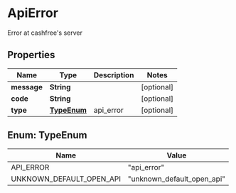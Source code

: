 

# ApiError

Error at cashfree's server

## Properties

| Name | Type | Description | Notes |
|------------ | ------------- | ------------- | -------------|
|**message** | **String** |  |  [optional] |
|**code** | **String** |  |  [optional] |
|**type** | [**TypeEnum**](#TypeEnum) | api_error |  [optional] |



## Enum: TypeEnum

| Name | Value |
|---- | -----|
| API_ERROR | &quot;api_error&quot; |
| UNKNOWN_DEFAULT_OPEN_API | &quot;unknown_default_open_api&quot; |



